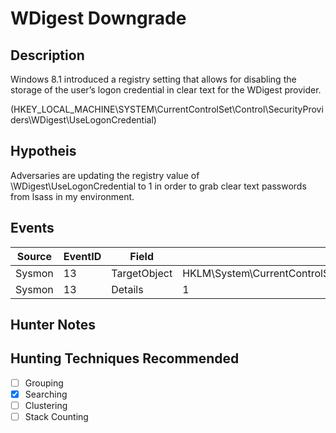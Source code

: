 # WDigest Downgrade
## Description
Windows 8.1 introduced a registry setting that allows for disabling the storage of the user’s logon credential in clear text for the WDigest provider.

(HKEY_LOCAL_MACHINE\SYSTEM\CurrentControlSet\Control\SecurityProviders\WDigest\UseLogonCredential)

## Hypotheis
Adversaries are updating the registry value of \WDigest\UseLogonCredential to 1 in order to grab clear text passwords from lsass in my environment.


## Events

| Source | EventID | Field | Details | Reference | 
|--------|---------|-------|--------|-----------| 
| Sysmon | 13 | TargetObject | HKLM\System\CurrentControlSet\Control\SecurityProviders\WDigst\UseLogonCredential | Cyb3rWard0g |
| Sysmon | 13 | Details | 1 | Cyb3rWard0g |


## Hunter Notes


## Hunting Techniques Recommended

- [ ] Grouping
- [x] Searching
- [ ] Clustering
- [ ] Stack Counting
